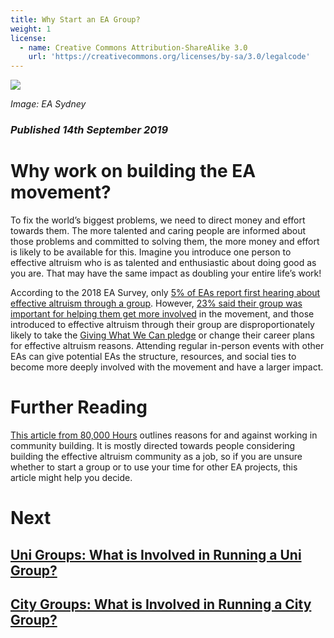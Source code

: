 ```yaml
---
title: Why Start an EA Group?
weight: 1
license:
  - name: Creative Commons Attribution-ShareAlike 3.0
    url: 'https://creativecommons.org/licenses/by-sa/3.0/legalcode'
---
```

<p class="large_image_wrapper">
 <img src="/img/easydneystartwhy.png" />
</p>

_Image: EA Sydney_



### _Published 14th September 2019_

# Why work on building the EA movement?

To fix the world’s biggest problems, we need to direct money and effort towards them. The more talented and caring people are informed about those problems and committed to solving them, the more money and effort is likely to be available for this. Imagine you introduce one person to effective altruism who is as talented and enthusiastic about doing good as you are. That may have the same impact as doubling your entire life’s work!

According to the 2018 EA Survey, only <a target="_blank" href="https://forum.effectivealtruism.org/posts/S4WmbHJr32WcmwFD7/ea-survey-series-2018-where-people-first-hear-about-ea-and">5% of EAs report first hearing about effective altruism through a group</a>. However, <a target="_blank" href="https://forum.effectivealtruism.org/posts/uPFx462NAamBo5Eqq/ea-survey-series-2018-how-do-people-get-involved-in-ea">23% said their group was important for helping them get more involved</a> in the movement, and those introduced to effective altruism through their group are disproportionately likely to take the <a target="_blank" href="https://www.givingwhatwecan.org/pledge/">Giving What We Can pledge</a> or change their career plans for effective altruism reasons. Attending regular in-person events with other EAs can give potential EAs the structure, resources, and social ties to become more deeply involved with the movement and have a larger impact.

# Further Reading
<a target="_blank" href="https://80000hours.org/problem-profiles/promoting-effective-altruism/">This article from 80,000 Hours</a> outlines reasons for and against working in community building. It is mostly directed towards people considering building the effective altruism community as a job, so if you are unsure whether to start a group or to use your time for other EA projects, this article might help you decide.


# Next
## [Uni Groups: What is Involved in Running a Uni Group?](/start/run-uni-group/)
## [City Groups: What is Involved in Running a City Group?](/start/run-city-group/)
